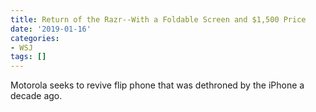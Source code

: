 ```yaml
---
title: Return of the Razr--With a Foldable Screen and $1,500 Price
date: '2019-01-16'
categories:
- WSJ
tags: []
---
```

Motorola seeks to revive flip phone that was dethroned by the iPhone a decade ago.